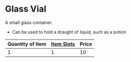 # Glass Vial

A small glass container.

* Can be used to hold a draught of liquid, such as a potion

|Quantity of Item|[Item Slots](../../../../../Player%20Characters/Derived%20Statistics/Item%20Slots.md)|Price|
|----------------|----------|-----|
|1|1|10|
